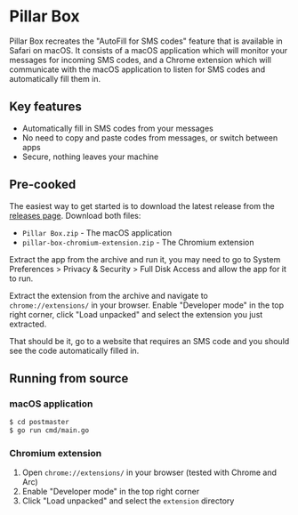 # Pillar Box

Pillar Box recreates the "AutoFill for SMS codes" feature that is available in Safari on
macOS. It consists of a macOS application which will monitor your messages for incoming
SMS codes, and a Chrome extension which will communicate with the macOS application to
listen for SMS codes and automatically fill them in.

## Key features

- Automatically fill in SMS codes from your messages
- No need to copy and paste codes from messages, or switch between apps
- Secure, nothing leaves your machine

## Pre-cooked

The easiest way to get started is to download the latest release from the [releases page](releases). Download both files:

- `Pillar Box.zip` - The macOS application
- `pillar-box-chromium-extension.zip` - The Chromium extension

Extract the app from the archive and run it, you may need to go to System Preferences > Privacy & Security > Full Disk Access and allow the app for it to run.

Extract the extension from the archive and navigate to `chrome://extensions/` in your browser. Enable "Developer mode" in the top right corner, click "Load unpacked" and select the extension you just extracted.

That should be it, go to a website that requires an SMS code and you should see the code automatically filled in.

## Running from source

### macOS application

```bash
$ cd postmaster
$ go run cmd/main.go
```

### Chromium extension

1. Open `chrome://extensions/` in your browser (tested with Chrome and Arc)
2. Enable "Developer mode" in the top right corner
3. Click "Load unpacked" and select the `extension` directory

